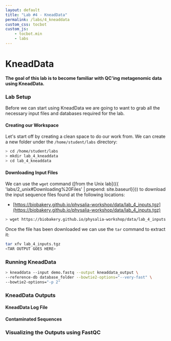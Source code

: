 ```yaml
---
layout: default
title: "Lab #4 - KneadData"
permalink: /labs/4_kneaddata
custom_css: tocbot
custom_js: 
    - tocbot.min
    - labs
---
```


# KneadData

**The goal of this lab is to become familiar with QC'ing metagenomic data using 
KneadData.** 

### Lab Setup

Before we can start using KneadData we are going to want to grab all the necessary input files
and databases required for the lab.

#### Creating our Workspace
Let's start off by creating a clean space to do our work from. We can create a new folder under the 
`/home/student/labs` directory:

```bash
> cd /home/student/labs
> mkdir lab_4_kneaddata
> cd lab_4_kneaddata
```

#### Downloading Input Files

We can use the `wget` command ([from the Unix lab]({{ 'labs/2_unix#Downloading%20Files' | prepend: site.baseurl}})) to download the input sequence files found at the following locations:

* [https://biobakery.github.io/physalia-workshop/data/lab_4_inputs.tgz](https://biobakery.github.io/physalia-workshop/data/lab_4_inputs.tgz)


```bash
> wget https://biobakery.github.io/physalia-workshop/data/lab_4_inputs.tgz /home/student/labs/lab_4_kneaddata/
```

Once the file has been downloaded we can use the `tar` command to extract it:

```bash
tar xfv lab_4_inputs.tgz
<TAR OUTPUT GOES HERE>
```

### Running KneadData

```bash
> kneaddata --input demo.fastq --output kneaddata_output \
--reference-db database_folder --bowtie2-options="--very-fast" \
--bowtie2-options="-p 2"
```

### KneadData Outputs

#### KneadData Log File

#### Contaminated Sequences

### Visualizing the Outputs using FastQC

